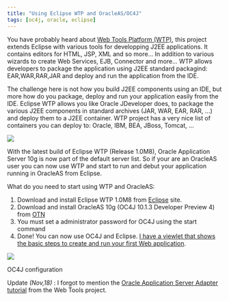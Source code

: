```yaml
---
title: "Using Eclipse WTP and OracleAS/OC4J"
tags: [oc4j, oracle, eclipse]
---
```

You have probably heard about [Web Tools Platform (WTP)](http://www.eclipse.org/webtools/), this project
extends Eclipse with various tools for developping J2EE applications.
It contains editors for HTML, JSP, XML and so more... In addition to
various wizards to create Web Services, EJB, Connector and more... WTP
allows developers to package the application using J2EE standard
packagind: EAR,WAR,RAR,JAR and deploy and run the application from the
IDE.

The challenge here is not how
you build J2EE components using an IDE, but more how do you package,
deploy and run your application easily from the IDE. Eclipse WTP allows
you like Oracle JDeveloper does, to package the various J2EE components
in standard archives (JAR, WAR, EAR, RAR, ...) and deploy them to a
J2EE container. WTP project has a very nice list of containers you
can deploy to: Oracle, IBM, BEA, JBoss, Tomcat, ...

[![](http://www.grallandco.com/blog/archives/wtp/wtp-server-thumb.PNG)](http://www.grallandco.com/blog/archives/wtp/wtp-server.html)


With the latest build of Eclipse WTP (Release 1.0M8), Oracle
Application Server 10g is now part of the default server list. So if
your are an OracleAS user you can now use WTP and start to run and
debut your application running in OracleAS from Eclipse.

What do you need to start using WTP and OracleAS:

1.  Download and install Eclipse WTP 1.0M8 from [Eclipse](http://www.eclipse.org/webtools/) site.
2.  Download and install OracleAS 10g (OC4J 10.1.3 Developer Preview 4) from [OTN](http://www.oracle.com/technology/tech/java/oc4j/1013/index.html)
3.  You must set a administrator password for OC4J using the start command
4.  Done! You can now use OC4J
and Eclipse.&nbsp;[I have a viewlet that shows the basic steps to create and run your first Web application](http://www.grallandco.com/blog/archives/wtp/wtp-oc4j.swf).

[![](http://www.grallandco.com/blog/archives/wtp/wtp-server-conf-thumb.png)](http://www.grallandco.com/blog/archives/wtp/wtp-server-conf.html)

OC4J configuration


Update _(Nov,18)_ : I forgot to mention the [Oracle Application  Server Adapter tutorial](http://www.eclipse.org/webtools/community/tutorials/OracleServerAdapter/OracleServerAdapter.html) from the Web Tools project.
